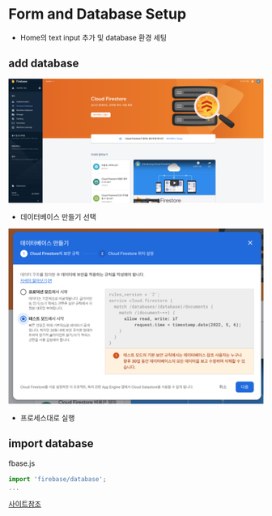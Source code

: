 # Form and Database Setup

- Home의 text input 추가 및 database 환경 세팅

## add database

![image_1](./image_1.png)

- 데이터베이스 만들기 선택

![image_2](./image_2.png)

- 프로세스대로 실행

## import database

fbase.js

```javascript
import 'firebase/database';
...
```

[사이트참조](https://nomadcoders.co/nwitter/lectures/1918)
